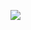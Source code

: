 ![](https://github.com/nu11secur1ty/Linux_Deployment_Administration_Hacks/blob/master/zombi/tjoOp.jpg)
